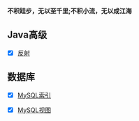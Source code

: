 **不积跬步，无以至千里;不积小流，无以成江海**



## Java高级

- [x] [反射](./Java高级/Java反射.md)

## 数据库

- [x] [MySQL索引](./数据库/MySQL索引.md)
- [x] [MySQL视图](./数据库/MySQL视图.md)

